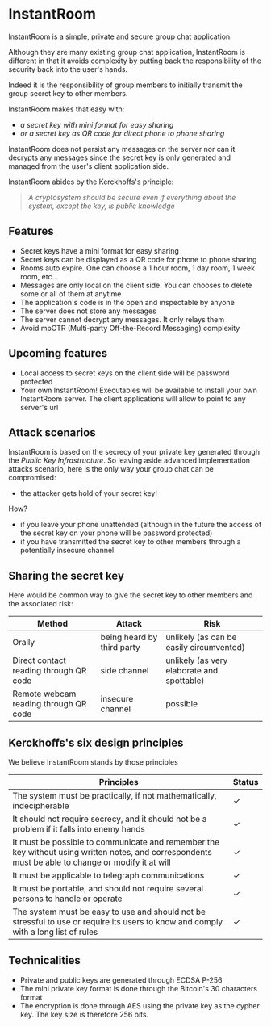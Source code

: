 # InstantRoom

InstantRoom is a simple, private and secure group chat application.

Although they are many existing group chat application, InstantRoom is different in that
it avoids complexity by putting back the responsibility of the security back
into the user's hands.

Indeed it is the responsibility of group members to initially transmit the group secret key to other members.

InstantRoom makes that easy with:
- _a secret key with mini format for easy sharing_
- _or a secret key as QR code for direct phone to phone sharing_

InstantRoom does not persist any messages on the server nor can it decrypts any messages since the secret key is only
generated and managed from the user's client application side.

InstantRoom abides by the Kerckhoffs's principle:

> _A cryptosystem should be secure even if everything about the system, except the key, is public knowledge_

## Features

- Secret keys have a mini format for easy sharing
- Secret keys can be displayed as a QR code for phone to phone sharing
- Rooms auto expire. One can choose a 1 hour room, 1 day room, 1 week room, etc...
- Messages are only local on the client side. You can chooses to delete some or all of them at anytime
- The application's code is in the open and inspectable by anyone
- The server does not store any messages
- The server cannot decrypt any messages. It only relays them
- Avoid mpOTR (Multi-party Off-the-Record Messaging) complexity

## Upcoming features

- Local access to secret keys on the client side will be password protected
- Your own InstantRoom! Executables will be available to install your own InstantRoom server. The client applications will allow to point to any server's url

## Attack scenarios

InstantRoom is based on the secrecy of your private key generated through the _Public Key Infrastructure_. So leaving aside advanced implementation attacks scenario, here is the only way your group chat can be compromised:

- the attacker gets hold of your secret key!

How?

- if you leave your phone unattended (although in the future the access of the secret key on your phone will be password protected)
- if you have transmitted the secret key to other members through a potentially insecure channel

## Sharing the secret key

Here would be common way to give the secret key to other members and the associated risk:

Method | Attack | Risk
--- | --- | ---
Orally | being heard by third party | unlikely (as can be easily circumvented)
Direct contact reading through QR code |  side channel | unlikely (as very elaborate and spottable)
Remote webcam reading through QR code | insecure channel | possible

## Kerckhoffs's six design principles

We believe InstantRoom stands by those principles

Principles| Status
---|---
The system must be practically, if not mathematically, indecipherable|&#10003;
It should not require secrecy, and it should not be a problem if it falls into enemy hands|&#10003;
It must be possible to communicate and remember the key without using written notes, and correspondents must be able to change or modify it at will|&#10003;
It must be applicable to telegraph communications|&#10003;
It must be portable, and should not require several persons to handle or operate|&#10003;
The system must be easy to use and should not be stressful to use or require its users to know and comply with a long list of rules|&#10003;


##  Technicalities

- Private and public keys are generated through ECDSA P-256
- The mini private key format is done through the Bitcoin's 30 characters format
- The encryption is done through AES using the private key as the cypher key. The key size is therefore 256 bits.


